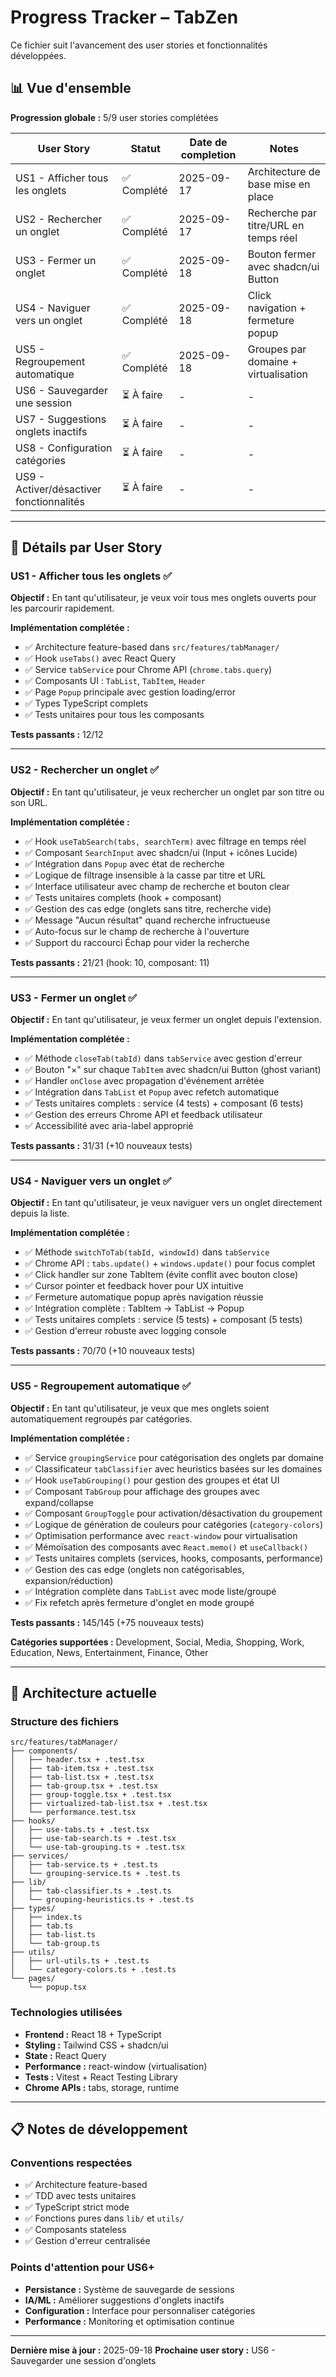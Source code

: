 # Progress Tracker – TabZen

Ce fichier suit l'avancement des user stories et fonctionnalités développées.

## 📊 Vue d'ensemble

**Progression globale :** 5/9 user stories complétées

| User Story | Statut | Date de completion | Notes |
|------------|--------|-------------------|-------|
| US1 - Afficher tous les onglets | ✅ Complété | 2025-09-17 | Architecture de base mise en place |
| US2 - Rechercher un onglet | ✅ Complété | 2025-09-17 | Recherche par titre/URL en temps réel |
| US3 - Fermer un onglet | ✅ Complété | 2025-09-18 | Bouton fermer avec shadcn/ui Button |
| US4 - Naviguer vers un onglet | ✅ Complété | 2025-09-18 | Click navigation + fermeture popup |
| US5 - Regroupement automatique | ✅ Complété | 2025-09-18 | Groupes par domaine + virtualisation |
| US6 - Sauvegarder une session | ⏳ À faire | - | - |
| US7 - Suggestions onglets inactifs | ⏳ À faire | - | - |
| US8 - Configuration catégories | ⏳ À faire | - | - |
| US9 - Activer/désactiver fonctionnalités | ⏳ À faire | - | - |

---

## 📝 Détails par User Story

### US1 - Afficher tous les onglets ✅

**Objectif :** En tant qu'utilisateur, je veux voir tous mes onglets ouverts pour les parcourir rapidement.

**Implémentation complétée :**
- ✅ Architecture feature-based dans `src/features/tabManager/`
- ✅ Hook `useTabs()` avec React Query
- ✅ Service `tabService` pour Chrome API (`chrome.tabs.query`)
- ✅ Composants UI : `TabList`, `TabItem`, `Header`
- ✅ Page `Popup` principale avec gestion loading/error
- ✅ Types TypeScript complets
- ✅ Tests unitaires pour tous les composants

**Tests passants :** 12/12

---

### US2 - Rechercher un onglet ✅

**Objectif :** En tant qu'utilisateur, je veux rechercher un onglet par son titre ou son URL.

**Implémentation complétée :**
- ✅ Hook `useTabSearch(tabs, searchTerm)` avec filtrage en temps réel
- ✅ Composant `SearchInput` avec shadcn/ui (Input + icônes Lucide)
- ✅ Intégration dans `Popup` avec état de recherche
- ✅ Logique de filtrage insensible à la casse par titre et URL
- ✅ Interface utilisateur avec champ de recherche et bouton clear
- ✅ Tests unitaires complets (hook + composant)
- ✅ Gestion des cas edge (onglets sans titre, recherche vide)
- ✅ Message "Aucun résultat" quand recherche infructueuse
- ✅ Auto-focus sur le champ de recherche à l'ouverture
- ✅ Support du raccourci Échap pour vider la recherche

**Tests passants :** 21/21 (hook: 10, composant: 11)

---

### US3 - Fermer un onglet ✅

**Objectif :** En tant qu'utilisateur, je veux fermer un onglet depuis l'extension.

**Implémentation complétée :**
- ✅ Méthode `closeTab(tabId)` dans `tabService` avec gestion d'erreur
- ✅ Bouton "×" sur chaque `TabItem` avec shadcn/ui Button (ghost variant)
- ✅ Handler `onClose` avec propagation d'événement arrêtée
- ✅ Intégration dans `TabList` et `Popup` avec refetch automatique
- ✅ Tests unitaires complets : service (4 tests) + composant (6 tests)
- ✅ Gestion des erreurs Chrome API et feedback utilisateur
- ✅ Accessibilité avec aria-label approprié

**Tests passants :** 31/31 (+10 nouveaux tests)

---

### US4 - Naviguer vers un onglet ✅

**Objectif :** En tant qu'utilisateur, je veux naviguer vers un onglet directement depuis la liste.

**Implémentation complétée :**
- ✅ Méthode `switchToTab(tabId, windowId)` dans `tabService`
- ✅ Chrome API : `tabs.update()` + `windows.update()` pour focus complet
- ✅ Click handler sur zone TabItem (évite conflit avec bouton close)
- ✅ Cursor pointer et feedback hover pour UX intuitive
- ✅ Fermeture automatique popup après navigation réussie
- ✅ Intégration complète : TabItem → TabList → Popup
- ✅ Tests unitaires complets : service (5 tests) + composant (5 tests)
- ✅ Gestion d'erreur robuste avec logging console

**Tests passants :** 70/70 (+10 nouveaux tests)

---

### US5 - Regroupement automatique ✅

**Objectif :** En tant qu'utilisateur, je veux que mes onglets soient automatiquement regroupés par catégories.

**Implémentation complétée :**
- ✅ Service `groupingService` pour catégorisation des onglets par domaine
- ✅ Classificateur `tabClassifier` avec heuristics basées sur les domaines
- ✅ Hook `useTabGrouping()` pour gestion des groupes et état UI
- ✅ Composant `TabGroup` pour affichage des groupes avec expand/collapse
- ✅ Composant `GroupToggle` pour activation/désactivation du groupement
- ✅ Logique de génération de couleurs pour catégories (`category-colors`)
- ✅ Optimisation performance avec `react-window` pour virtualisation
- ✅ Mémoïsation des composants avec `React.memo()` et `useCallback()`
- ✅ Tests unitaires complets (services, hooks, composants, performance)
- ✅ Gestion des cas edge (onglets non catégorisables, expansion/réduction)
- ✅ Intégration complète dans `TabList` avec mode liste/groupé
- ✅ Fix refetch après fermeture d'onglet en mode groupé

**Tests passants :** 145/145 (+75 nouveaux tests)

**Catégories supportées :** Development, Social, Media, Shopping, Work, Education, News, Entertainment, Finance, Other

---

## 🔧 Architecture actuelle

### Structure des fichiers
```
src/features/tabManager/
├── components/
│   ├── header.tsx + .test.tsx
│   ├── tab-item.tsx + .test.tsx
│   ├── tab-list.tsx + .test.tsx
│   ├── tab-group.tsx + .test.tsx
│   ├── group-toggle.tsx + .test.tsx
│   ├── virtualized-tab-list.tsx + .test.tsx
│   └── performance.test.tsx
├── hooks/
│   ├── use-tabs.ts + .test.tsx
│   ├── use-tab-search.ts + .test.tsx
│   └── use-tab-grouping.ts + .test.tsx
├── services/
│   ├── tab-service.ts + .test.ts
│   └── grouping-service.ts + .test.ts
├── lib/
│   ├── tab-classifier.ts + .test.ts
│   └── grouping-heuristics.ts + .test.ts
├── types/
│   ├── index.ts
│   ├── tab.ts
│   ├── tab-list.ts
│   └── tab-group.ts
├── utils/
│   ├── url-utils.ts + .test.ts
│   └── category-colors.ts + .test.ts
└── pages/
    └── popup.tsx
```

### Technologies utilisées
- **Frontend :** React 18 + TypeScript
- **Styling :** Tailwind CSS + shadcn/ui
- **State :** React Query
- **Performance :** react-window (virtualisation)
- **Tests :** Vitest + React Testing Library
- **Chrome APIs :** tabs, storage, runtime

---

## 📋 Notes de développement

### Conventions respectées
- ✅ Architecture feature-based
- ✅ TDD avec tests unitaires
- ✅ TypeScript strict mode
- ✅ Fonctions pures dans `lib/` et `utils/`
- ✅ Composants stateless
- ✅ Gestion d'erreur centralisée

### Points d'attention pour US6+
- **Persistance :** Système de sauvegarde de sessions
- **IA/ML :** Améliorer suggestions d'onglets inactifs
- **Configuration :** Interface pour personnaliser catégories
- **Performance :** Monitoring et optimisation continue

---

**Dernière mise à jour :** 2025-09-18
**Prochaine user story :** US6 - Sauvegarder une session d'onglets